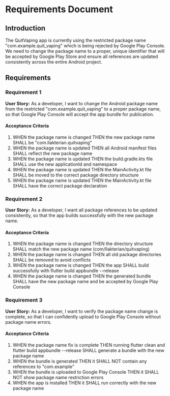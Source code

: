 # Requirements Document

## Introduction

The QuitVaping app is currently using the restricted package name "com.example.quit_vaping" which is being rejected by Google Play Console. We need to change the package name to a proper, unique identifier that will be accepted by Google Play Store and ensure all references are updated consistently across the entire Android project.

## Requirements

### Requirement 1

**User Story:** As a developer, I want to change the Android package name from the restricted "com.example.quit_vaping" to a proper package name, so that Google Play Console will accept the app bundle for publication.

#### Acceptance Criteria

1. WHEN the package name is changed THEN the new package name SHALL be "com.llakterian.quitvaping"
2. WHEN the package name is updated THEN all Android manifest files SHALL reflect the new package name
3. WHEN the package name is updated THEN the build.gradle.kts file SHALL use the new applicationId and namespace
4. WHEN the package name is updated THEN the MainActivity.kt file SHALL be moved to the correct package directory structure
5. WHEN the package name is updated THEN the MainActivity.kt file SHALL have the correct package declaration

### Requirement 2

**User Story:** As a developer, I want all package references to be updated consistently, so that the app builds successfully with the new package name.

#### Acceptance Criteria

1. WHEN the package name is changed THEN the directory structure SHALL match the new package name (com/llakterian/quitvaping)
2. WHEN the package name is changed THEN all old package directories SHALL be removed to avoid conflicts
3. WHEN the package name is changed THEN the app SHALL build successfully with flutter build appbundle --release
4. WHEN the package name is changed THEN the generated bundle SHALL have the new package name and be accepted by Google Play Console

### Requirement 3

**User Story:** As a developer, I want to verify the package name change is complete, so that I can confidently upload to Google Play Console without package name errors.

#### Acceptance Criteria

1. WHEN the package name fix is complete THEN running flutter clean and flutter build appbundle --release SHALL generate a bundle with the new package name
2. WHEN the bundle is generated THEN it SHALL NOT contain any references to "com.example"
3. WHEN the bundle is uploaded to Google Play Console THEN it SHALL NOT show package name restriction errors
4. WHEN the app is installed THEN it SHALL run correctly with the new package name